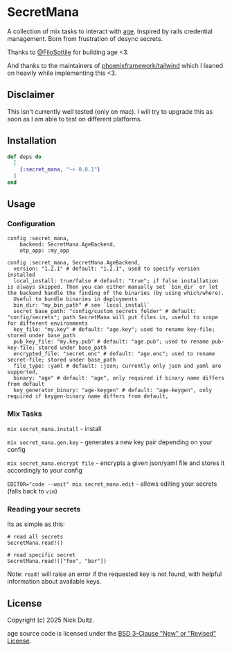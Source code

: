 <!-- @format -->

# SecretMana

A collection of mix tasks to interact with [age](https://github.com/FiloSottile/age).
Inspired by rails credential management. Born from frustration of desync secrets.

Thanks to [@FiloSottile](https://github.com/FiloSottile/age) for building age <3.

And thanks to the maintainers of [phoenixframework/tailwind](https://github.com/phoenixframework/tailwind/) which I leaned on heavily while implementing this <3.

## Disclaimer

This isn't currently well tested (only on mac). I will try to upgrade this as soon as I am able to test on different platforms.

## Installation

```elixir
def deps do
  [
    {:secret_mana, "~> 0.0.1"}
  ]
end
```

## Usage

### Configuration

```
config :secret_mana,
    backend: SecretMana.AgeBackend,
    otp_app: :my_app

config :secret_mana, SecretMana.AgeBackend,
  version: "1.2.1" # default: "1.2.1", used to specify version installed
  local_install: true/false # default: "true"; if false installation is always skipped. Then you can either manually set `bin_dir` or let the backend handle the finding of the binaries (by using which/where).
  Useful to bundle binaries in deployments
  bin_dir: "my_bin_path" # see `local_install`
  secret_base_path: "config/custom_secrets_folder" # default: "config/secrets"; path SecretMana will put files in, useful to scope for different environments
  key_file: "my.key" # default: "age.key"; used to rename key-file; stored under base_path
  pub_key_file: "my.key.pub" # default: "age.pub"; used to rename pub-key-file; stored under base_path
  encrypted_file: "secret.enc" # default: "age.enc"; used to rename secret-file; stored under base_path
  file_type: :yaml # default: :json; currently only json and yaml are supported,
  binary: "age" # default: "age", only required if binary name differs from default
  key_generator_binary: "age-keygen" # default: "age-keygen", only required if keygen-binary name differs from default,
```

### Mix Tasks

`mix secret_mana.install` - install

`mix secret_mana.gen.key` - generates a new key pair depending on your config

`mix secret_mana.encrypt file` - encrypts a given json/yaml file and stores it accordingly to your config

`EDITOR="code --wait" mix secret_mana.edit` - allows editing your secrets (falls back to `vim`)

### Reading your secrets

Its as simple as this:

```
# read all secrets
SecretMana.read!()

# read specific secret
SecretMana.read!(["foo", "bar"])
```

Note: `read!` will raise an error if the requested key is not found, with helpful information about available keys.

## License

Copyright (c) 2025 Nick Duitz.

age source code is licensed under the [BSD 3-Clause "New" or "Revised" License](https://github.com/FiloSottile/age/blob/main/LICENSE).
